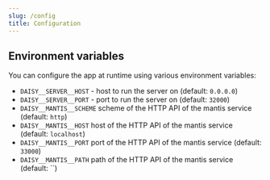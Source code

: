 ```yaml
---
slug: /config
title: Configuration
---
```


## Environment variables

You can configure the app at runtime using various environment variables:

- `DAISY__SERVER__HOST` -
  host to run the server on
  (default: `0.0.0.0`)
- `DAISY__SERVER__PORT` -
  port to run the server on
  (default: `32000`)
- `DAISY__MANTIS__SCHEME`
  scheme of the HTTP API of the mantis service
  (default: `http`)
- `DAISY__MANTIS__HOST`
  host of the HTTP API of the mantis service
  (default: `localhost`)
- `DAISY__MANTIS__PORT`
  port of the HTTP API of the mantis service
  (default: `33000`)
- `DAISY__MANTIS__PATH`
  path of the HTTP API of the mantis service
  (default: ``)
